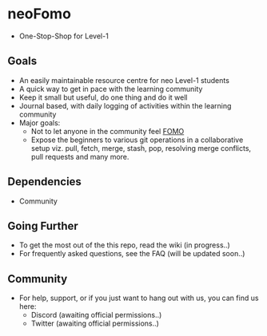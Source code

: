 # neoFomo
- One-Stop-Shop for Level-1

## Goals
- An easily maintainable resource centre for neo Level-1 students
- A quick way to get in pace with the learning community
- Keep it small but useful, do one thing and do it well
- Journal based, with daily logging of activities within the learning community
- Major goals:
    - Not to let anyone in the community feel [FOMO](https://www.urbandictionary.com/define.php?term=Fomo)
    - Expose the beginners to various git operations in a collaborative setup
      viz. pull, fetch, merge, stash, pop, resolving merge conflicts, pull
      requests and many more.

## Dependencies
- Community

## Going Further
- To get the most out of the this repo, read the wiki (in progress..)
- For frequently asked questions, see the FAQ (will be updated soon..)

## Community
- For help, support, or if you just want to hang out with us, you can find us here:
    - Discord (awaiting official permissions..)
    - Twitter (awaiting official permissions..)
